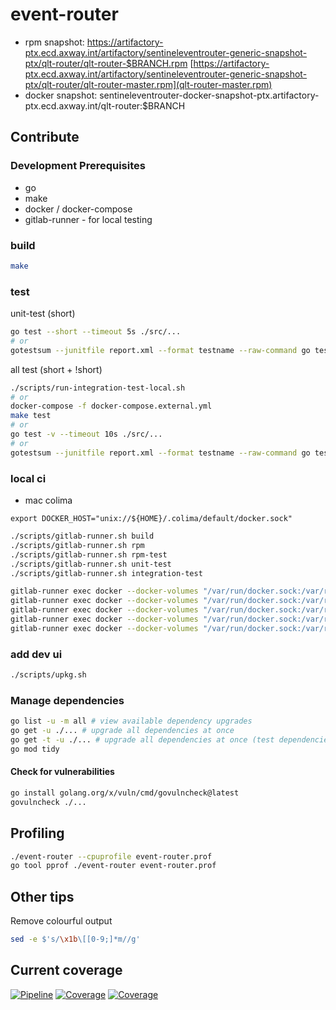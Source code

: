 # event-router

- rpm snapshot: https://artifactory-ptx.ecd.axway.int/artifactory/sentineleventrouter-generic-snapshot-ptx/qlt-router/qlt-router-$BRANCH.rpm [https://artifactory-ptx.ecd.axway.int/artifactory/sentineleventrouter-generic-snapshot-ptx/qlt-router/qlt-router-master.rpm](qlt-router-master.rpm)
- docker snapshot:  sentineleventrouter-docker-snapshot-ptx.artifactory-ptx.ecd.axway.int/qlt-router:$BRANCH


## Contribute

### Development Prerequisites

- go
- make
- docker / docker-compose
- gitlab-runner - for local testing

### build

```sh
make 
```

### test

unit-test (short)
```sh
go test --short --timeout 5s ./src/...
# or
gotestsum --junitfile report.xml --format testname --raw-command go test --short --timeout 5s --json ./src/...
```

all test (short + !short)
```sh
./scripts/run-integration-test-local.sh
# or
docker-compose -f docker-compose.external.yml
make test
# or
go test -v --timeout 10s ./src/...
# or
gotestsum --junitfile report.xml --format testname --raw-command go test --timeout 10s --json ./src/...
```

### local ci

- mac colima
```
export DOCKER_HOST="unix://${HOME}/.colima/default/docker.sock"
```

```sh
./scripts/gitlab-runner.sh build
./scripts/gitlab-runner.sh rpm
./scripts/gitlab-runner.sh rpm-test
./scripts/gitlab-runner.sh unit-test
./scripts/gitlab-runner.sh integration-test

gitlab-runner exec docker --docker-volumes "/var/run/docker.sock:/var/run/docker.sock" --docker-volumes "$PWD/artefacts:/artefacts" --docker-volumes "$PWD/cache:/cache" build
gitlab-runner exec docker --docker-volumes "/var/run/docker.sock:/var/run/docker.sock" --docker-volumes "$PWD/artefacts:/artefacts" --docker-volumes "$PWD/cache:/cache" rpm
gitlab-runner exec docker --docker-volumes "/var/run/docker.sock:/var/run/docker.sock" --docker-volumes "$PWD/artefacts:/artefacts" --docker-volumes "$PWD/cache:/cache" test-rpm
gitlab-runner exec docker --docker-volumes "/var/run/docker.sock:/var/run/docker.sock" --docker-volumes "$PWD/artefacts:/artefacts" --docker-volumes "$PWD/cache:/cache" integration-test
gitlab-runner exec docker --docker-volumes "/var/run/docker.sock:/var/run/docker.sock" --docker-volumes "$PWD/artefacts:/artefacts" --docker-volumes "$PWD/cache:/cache" build-docker
```

### add dev ui

```sh
./scripts/upkg.sh
```

### Manage dependencies

```sh
go list -u -m all # view available dependency upgrades
go get -u ./... # upgrade all dependencies at once
go get -t -u ./... # upgrade all dependencies at once (test dependencies as well)
go mod tidy
```

#### Check for vulnerabilities
```sh
go install golang.org/x/vuln/cmd/govulncheck@latest
govulncheck ./...
```


## Profiling

```sh
./event-router --cpuprofile event-router.prof
go tool pprof ./event-router event-router.prof

```

## Other tips

Remove colourful output
```sh
sed -e $'s/\x1b\[[0-9;]*m//g'
```

## Current coverage

[![Pipeline](https://git.ecd.axway.org/cft/qlt-router/badges/master/pipeline.svg)](https://git.ecd.axway.org/cft/qlt-router/)
[![Coverage](https://git.ecd.axway.org/cft/qlt-router/badges/master/coverage.svg)](https://git.ecd.axway.org/cft/qlt-router/)
[![Coverage](https://git.ecd.axway.org/api/v4/projects/7287/jobs/artifacts/master/raw/coverage.svg?job=integration-test)](https://git.ecd.axway.org/cft/qlt-router/)

